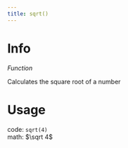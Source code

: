 ```yaml
---
title: sqrt()
---
```


# Info
*Function*

Calculates the square root of a number

# Usage
code: `sqrt(4)`  
math: $\sqrt 4$